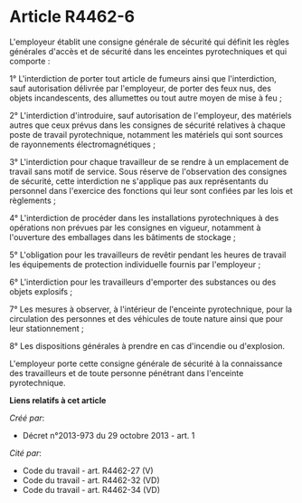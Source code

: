 # Article R4462-6

L'employeur établit une consigne générale de sécurité qui définit les règles générales d'accès et de sécurité dans les
enceintes pyrotechniques et qui comporte : 

1° L'interdiction de porter tout article de fumeurs ainsi que l'interdiction, sauf autorisation délivrée par l'employeur, de
porter des feux nus, des objets incandescents, des allumettes ou tout autre moyen de mise à feu ; 

2° L'interdiction d'introduire, sauf autorisation de l'employeur, des matériels autres que ceux prévus dans les consignes de
sécurité relatives à chaque poste de travail pyrotechnique, notamment les matériels qui sont sources de rayonnements
électromagnétiques ; 

3° L'interdiction pour chaque travailleur de se rendre à un emplacement de travail sans motif de service. Sous réserve de
l'observation des consignes de sécurité, cette interdiction ne s'applique pas aux représentants du personnel dans l'exercice
des fonctions qui leur sont confiées par les lois et règlements ; 

4° L'interdiction de procéder dans les installations pyrotechniques à des opérations non prévues par les consignes en
vigueur, notamment à l'ouverture des emballages dans les bâtiments de stockage ; 

5° L'obligation pour les travailleurs de revêtir pendant les heures de travail les équipements de protection individuelle
fournis par l'employeur ; 

6° L'interdiction pour les travailleurs d'emporter des substances ou des objets explosifs ; 

7° Les mesures à observer, à l'intérieur de l'enceinte pyrotechnique, pour la circulation des personnes et des véhicules de
toute nature ainsi que pour leur stationnement ; 

8° Les dispositions générales à prendre en cas d'incendie ou d'explosion. 

L'employeur porte cette consigne générale de sécurité à la connaissance des travailleurs et de toute personne pénétrant dans
l'enceinte pyrotechnique.

**Liens relatifs à cet article**

_Créé par_:

  - Décret n°2013-973 du 29 octobre 2013 - art. 1

_Cité par_:

  - Code du travail - art. R4462-27 (V)
  - Code du travail - art. R4462-32 (VD)
  - Code du travail - art. R4462-34 (VD)
